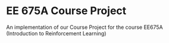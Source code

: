 # EE 675A Course Project
 An implementation of our Course Project for the course EE675A (Introduction to Reinforcement Learning)
